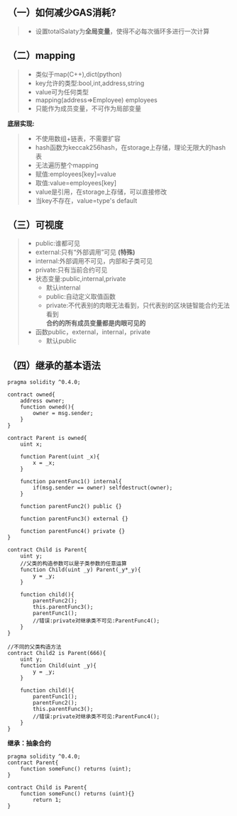 ## （一）如何减少GAS消耗?  
>* 设置totalSalaty为**全局变量**，使得不必每次循环多进行一次计算  

## （二）mapping  
>* 类似于map(C++),dict(python)  
>* key允许的类型:bool,int,address,string  
>* value可为任何类型  
>* mapping(address=>Employee) employees  
>* 只能作为成员变量，不可作为局部变量  

**底层实现:**  
>* 不使用数组+链表，不需要扩容  
>* hash函数为keccak256hash，在storage上存储，理论无限大的hash表  
>* 无法遍历整个mapping  
>* 赋值:employees[key]=value  
>* 取值:value=employees[key]  
>* value是引用，在storage上存储，可以直接修改  
>* 当key不存在，value=type's default  

## （三）可视度  
>* public:谁都可见  
>* external:只有“外部调用”可见 **(特殊)**
>* internal:外部调用不可见，内部和子类可见  
>* private:只有当前合约可见  
>* 状态变量:public,internal,private  
>	* 默认internal  
>	* public:自动定义取值函数
>	* private:不代表别的肉眼无法看到，只代表别的区块链智能合约无法看到  
**合约的所有成员变量都是肉眼可见的**  
>* 函数public，external，internal，private  
>	* 默认public  

## （四）继承的基本语法
```solidity
pragma solidity ^0.4.0;

contract owned{
    address owner;
    function owned(){
        owner = msg.sender;
    }
}

contract Parent is owned{
    uint x;
    
    function Parent(uint _x){
        x = _x;
    }
    
    function parentFunc1() internal{
        if(msg.sender == owner) selfdestruct(owner);
    }
    
    function parentFunc2() public {}
    
    function parentFunc3() external {}
    
    function parentFunc4() private {}
}

contract Child is Parent{
    uint y;
    //父类的构造参数可以是子类参数的任意运算
    function Child(uint _y) Parent(_y*_y){
        y = _y;
    }
    
    function child(){
        parentFunc2();
        this.parentFunc3();
        parentFunc1();
        //错误:private对继承类不可见:ParentFunc4();
    }
}

//不同的父类构造方法
contract Child2 is Parent(666){
    uint y;
    function Child(uint _y){
        y = _y;
    }
    
    function child(){
        parentFunc1();
        parentFunc2();
        this.parentFunc3();
        //错误:private对继承类不可见:ParentFunc4();
    }
}
```
**继承：抽象合约**  
```solidity
pragma solidity ^0.4.0;
contract Parent{
    function someFunc() returns (uint);
}

contract Child is Parent{
    function someFunc() returns (uint){}
        return 1;
}
```



